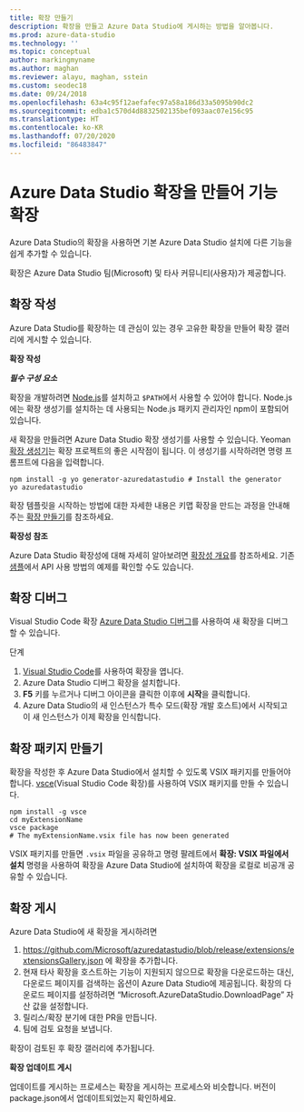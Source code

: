 ```yaml
---
title: 확장 만들기
description: 확장을 만들고 Azure Data Studio에 게시하는 방법을 알아봅니다.
ms.prod: azure-data-studio
ms.technology: ''
ms.topic: conceptual
author: markingmyname
ms.author: maghan
ms.reviewer: alayu, maghan, sstein
ms.custom: seodec18
ms.date: 09/24/2018
ms.openlocfilehash: 63a4c95f12aefafec97a58a186d33a5095b90dc2
ms.sourcegitcommit: edba1c570d4d8832502135bef093aac07e156c95
ms.translationtype: HT
ms.contentlocale: ko-KR
ms.lasthandoff: 07/20/2020
ms.locfileid: "86483847"
---
```

# <a name="extend-the-functionality-by-creating-azure-data-studio-extensions"></a>Azure Data Studio 확장을 만들어 기능 확장

Azure Data Studio의 확장을 사용하면 기본 Azure Data Studio 설치에 다른 기능을 쉽게 추가할 수 있습니다.

확장은 Azure Data Studio 팀(Microsoft) 및 타사 커뮤니티(사용자)가 제공합니다.


## <a name="author-an-extension"></a>확장 작성

Azure Data Studio를 확장하는 데 관심이 있는 경우 고유한 확장을 만들어 확장 갤러리에 게시할 수 있습니다.

**확장 작성**

***필수 구성 요소***

확장을 개발하려면 [Node.js](https://nodejs.org/)를 설치하고 `$PATH`에서 사용할 수 있어야 합니다. Node.js에는 확장 생성기를 설치하는 데 사용되는 Node.js 패키지 관리자인 npm이 포함되어 있습니다.

새 확장을 만들려면 Azure Data Studio 확장 생성기를 사용할 수 있습니다. Yeoman [확장 생성기](https://www.npmjs.com/package/generator-azuredatastudio)는 확장 프로젝트의 좋은 시작점이 됩니다. 이 생성기를 시작하려면 명령 프롬프트에 다음을 입력합니다.

```
npm install -g yo generator-azuredatastudio # Install the generator
yo azuredatastudio
```

확장 템플릿을 시작하는 방법에 대한 자세한 내용은 키맵 확장을 만드는 과정을 안내해 주는 [확장 만들기](https://docs.microsoft.com/sql/azure-data-studio/tutorial-create-extension?view=sql-server-ver15)를 참조하세요.

**확장성 참조**

Azure Data Studio 확장성에 대해 자세히 알아보려면 [확장성 개요](extensibility.md)를 참조하세요. 기존 [샘플](https://github.com/Microsoft/azuredatastudio/tree/main/samples)에서 API 사용 방법의 예제를 확인할 수도 있습니다.


## <a name="debug-an-extension"></a>확장 디버그

Visual Studio Code 확장 [Azure Data Studio 디버그](https://github.com/kevcunnane/sqlops-debug)를 사용하여 새 확장을 디버그할 수 있습니다.

단계
1. [Visual Studio Code](https://code.visualstudio.com/)를 사용하여 확장을 엽니다.
1. Azure Data Studio 디버그 확장을 설치합니다.
1. **F5** 키를 누르거나 디버그 아이콘을 클릭한 이후에 **시작**을 클릭합니다.
1. Azure Data Studio의 새 인스턴스가 특수 모드(확장 개발 호스트)에서 시작되고 이 새 인스턴스가 이제 확장을 인식합니다.


## <a name="create-an-extension-package"></a>확장 패키지 만들기

확장을 작성한 후 Azure Data Studio에서 설치할 수 있도록 VSIX 패키지를 만들어야 합니다. [vsce](https://github.com/Microsoft/vscode-vsce)(Visual Studio Code 확장)를 사용하여 VSIX 패키지를 만들 수 있습니다. 

```
npm install -g vsce
cd myExtensionName
vsce package
# The myExtensionName.vsix file has now been generated
```

VSIX 패키지를 만들면 `.vsix` 파일을 공유하고 명령 팔레트에서 **확장: VSIX 파일에서 설치** 명령을 사용하여 확장을 Azure Data Studio에 설치하여 확장을 로컬로 비공개 공유할 수 있습니다.


## <a name="publish-an-extension"></a>확장 게시

Azure Data Studio에 새 확장을 게시하려면

1. https://github.com/Microsoft/azuredatastudio/blob/release/extensions/extensionsGallery.json 에 확장을 추가합니다.
2. 현재 타사 확장을 호스트하는 기능이 지원되지 않으므로 확장을 다운로드하는 대신, 다운로드 페이지를 검색하는 옵션이 Azure Data Studio에 제공됩니다. 확장의 다운로드 페이지를 설정하려면 “Microsoft.AzureDataStudio.DownloadPage” 자산 값을 설정합니다.
3. 릴리스/확장 분기에 대한 PR을 만듭니다.
4. 팀에 검토 요청을 보냅니다.

확장이 검토된 후 확장 갤러리에 추가됩니다.

**확장 업데이트 게시**

업데이트를 게시하는 프로세스는 확장을 게시하는 프로세스와 비슷합니다. 버전이 package.json에서 업데이트되었는지 확인하세요.
